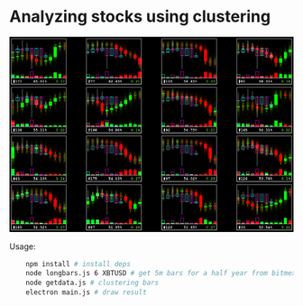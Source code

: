 # Analyzing stocks using clustering

![screenshot](https://github.com/kirillsurkov/clusteringstocks/raw/master/screenshot.png)

Usage:
```sh
	npm install # install deps
	node longbars.js 6 XBTUSD # get 5m bars for a half year from bitmex
	node getdata.js # clustering bars
	electron main.js # draw result
```
